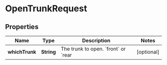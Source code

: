 
# OpenTrunkRequest

## Properties
Name | Type | Description | Notes
------------ | ------------- | ------------- | -------------
**whichTrunk** | **String** | The trunk to open. &#x60;front&#x60; or &#x60;rear |  [optional]




